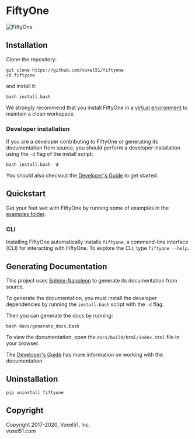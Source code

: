 # FiftyOne

<img src="https://user-images.githubusercontent.com/25985824/89583450-5b38ab80-d808-11ea-909e-4fa8bc366d7f.png" alt="FiftyOne"/>

## Installation

Clone the repository:

```shell
git clone https://github.com/voxel51/fiftyone
cd fiftyone
```

and install it:

```shell
bash install.bash
```

We strongly recommend that you install FiftyOne in a
[virtual environment](https://virtualenv.pypa.io/en/stable) to maintain a clean
workspace.

### Developer installation

If you are a developer contributing to FiftyOne or generating its documentation
from source, you should perform a developer installation using the `-d` flag of
the install script:

```shell
bash install.bash -d
```

You should also checkout the
[Developer's Guide](https://github.com/voxel51/fiftyone/blob/develop/docs/dev_guide.md)
to get started.

## Quickstart

Get your feet wet with FiftyOne by running some of examples in the
[examples folder](https://github.com/voxel51/fiftyone/tree/develop/examples).

### CLI

Installing FiftyOne automatically installs `fiftyone`, a command-line interface
(CLI) for interacting with FiftyOne. To explore the CLI, type
`fiftyone --help`.

## Generating Documentation

This project uses
[Sphinx-Napoleon](https://pypi.python.org/pypi/sphinxcontrib-napoleon) to
generate its documentation from source.

To generate the documentation, you must install the developer dependencies by
running the `install.bash` script with the `-d` flag.

Then you can generate the docs by running:

```shell
bash docs/generate_docs.bash
```

To view the documentation, open the `docs/build/html/index.html` file in your
browser.

The
[Developer's Guide](https://github.com/voxel51/fiftyone/blob/develop/docs/dev_guide.md#Documentation)
has more information on working with the documentation.

## Uninstallation

```shell
pip uninstall fiftyone
```

## Copyright

Copyright 2017-2020, Voxel51, Inc.<br> voxel51.com
